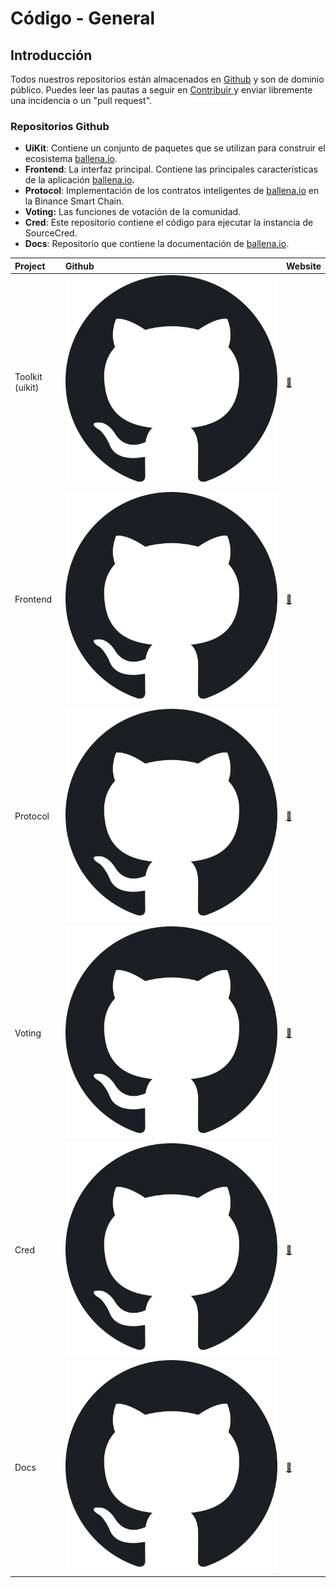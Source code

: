 # Código - General

## Introducción

Todos nuestros repositorios están almacenados en [Github](https://github.com/ballena-io) y son de dominio público. Puedes leer las pautas a seguir en [Contribuir ](contribuir.md)y enviar libremente una incidencia o un "pull request".



### Repositorios Github

* **UiKit**: Contiene un conjunto de paquetes que se utilizan para construir el ecosistema [ballena.io](https://ballena.io/).
* **Frontend**: La interfaz principal. Contiene las principales características de la aplicación [ballena.io](https://ballena.io/)**.**
* **Protocol**: Implementación de los contratos inteligentes de [ballena.io](https://ballena.io/) en la Binance Smart Chain.
* **Voting:** Las funciones de votación de la comunidad.
* **Cred**: Este repositorio contiene el código para ejecutar la instancia de SourceCred.
* **Docs**: Repositorio que contiene la documentación de [ballena.io](https://ballena.io/).



| Project | Github | Website |
| :--- | :--- | :--- |
| Toolkit \(uikit\) | [![](../../.gitbook/assets/1200px-octicons-mark-github.svg.png)](https://github.com/ballena-io/ballena-uikit) | [🔗](https://github.com/ballena-io/ballena-uikit) |
| Frontend | [![](../../.gitbook/assets/1200px-octicons-mark-github.svg.png)](https://github.com/ballena-io/ballena-frontend) | [🔗](https://ballena.io/) |
| Protocol | [![](../../.gitbook/assets/1200px-octicons-mark-github.svg.png)](https://github.com/ballena-io/ballena-protocol) | [🔗](https://github.com/ballena-io/ballena-protocol) |
| Voting | [![](../../.gitbook/assets/1200px-octicons-mark-github.svg.png)](https://github.com/snapshot-labs/snapshot) | [🔗](https://vote.ballena.io/#/ballena) |
| Cred | [![](../../.gitbook/assets/1200px-octicons-mark-github.svg.png)](https://github.com/ballena-io/ballena-cred) | [🔗](https://cred.ballena.io/#/) |
| Docs | [![](../../.gitbook/assets/1200px-octicons-mark-github.svg.png)](https://github.com/ballena-io/ballena-docs/tree/es) | [🔗](https://docs.ballena.io/) |





